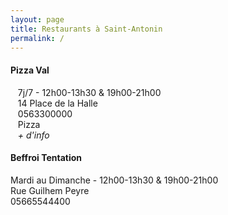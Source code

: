 ```yaml
---
layout: page
title: Restaurants à Saint-Antonin
permalink: /
---
```


#### Pizza Val
<i class="fa-solid fa-clock"></i>&nbsp;&nbsp;&nbsp;7j/7 - 12h00-13h30 & 19h00-21h00
<br><i class="fa-solid fa-location-dot"></i>&nbsp;&nbsp;&nbsp;14 Place de la Halle
<br><i class="fa-solid fa-phone"></i>&nbsp;&nbsp;&nbsp;0563300000
<br>  <i class="fa-solid fa-utensils"></i>&nbsp;&nbsp;&nbsp;Pizza
<br><i class="fa-solid fa-link"></i>&nbsp;&nbsp;&nbsp;*+ d'info*

#### Beffroi Tentation
Mardi au Dimanche - 12h00-13h30 & 19h00-21h00
<br>Rue Guilhem Peyre
<br>05665544400



